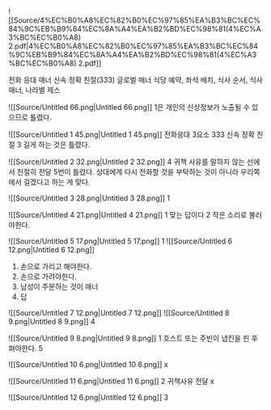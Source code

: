 ![[Source/4%EC%B0%A8%EC%82%B0%EC%97%85%EA%B3%BC%EC%84%9C%EB%B9%84%EC%8A%A4%EA%B2%BD%EC%98%81(4%EC%A3%BC%EC%B0%A8) 2.pdf|4%EC%B0%A8%EC%82%B0%EC%97%85%EA%B3%BC%EC%84%9C%EB%B9%84%EC%8A%A4%EA%B2%BD%EC%98%81(4%EC%A3%BC%EC%B0%A8) 2.pdf]]
  
전화 응대 매너
신속 정확 친절(333)
글로벌 매너
식당 예약, 좌석 배치, 식사 순서, 식사 매너, 나라별 제스
  
  
  
![[Source/Untitled 66.png|Untitled 66.png]]
1은 개인의 신상정보가 노출될 수 있으므로 틀렸다.
  
![[Source/Untitled 1 45.png|Untitled 1 45.png]]
전화응대 3요소 333
신속 정확 친절
3 길게 하는 것은 틀렸다.
  
![[Source/Untitled 2 32.png|Untitled 2 32.png]]
4 귀책 사유를 말하지 않는 선에서 친절히 전달
5번이 틀렸다. 상대에게 다시 전화할 것을 부탁하는 것이 아니라 우리쪽에서 걸겠다고 하는 게 맞다.
  
![[Source/Untitled 3 28.png|Untitled 3 28.png]]
1
  
![[Source/Untitled 4 21.png|Untitled 4 21.png]]
1 맞는 답이다
2 작은 소리로 불러야한다.
  
![[Source/Untitled 5 17.png|Untitled 5 17.png]]
1
![[Source/Untitled 6 12.png|Untitled 6 12.png]]
1. 손으로 가리고 해야한다.
2. 손으로 가려야한다.
3. 남성이 주문하는 것이 매너
4. 답
  
![[Source/Untitled 7 12.png|Untitled 7 12.png]]
![[Source/Untitled 8 9.png|Untitled 8 9.png]]
4
  
![[Source/Untitled 9 8.png|Untitled 9 8.png]]
1 호스트 또는 주빈이 냅킨을 핀 후 펴야한다.
5
  
![[Source/Untitled 10 6.png|Untitled 10 6.png]]
x
  
![[Source/Untitled 11 6.png|Untitled 11 6.png]]
2 귀책사유 전달 x
  
![[Source/Untitled 12 6.png|Untitled 12 6.png]]
3